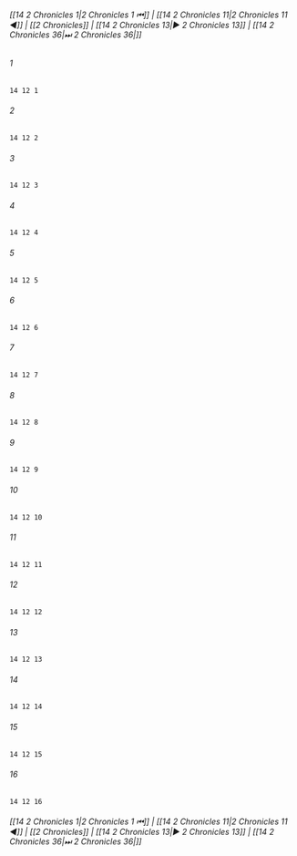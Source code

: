 
###### [[14 2 Chronicles 1|2 Chronicles 1 ⏮]] | [[14 2 Chronicles 11|2 Chronicles 11 ◀]] | [[2 Chronicles]] | [[14 2 Chronicles 13|▶ 2 Chronicles 13]] | [[14 2 Chronicles 36|⏭ 2 Chronicles 36|]]

###### 1
``` verse
14 12 1 
```
###### 2
``` verse
14 12 2 
```
###### 3
``` verse
14 12 3 
```
###### 4
``` verse
14 12 4 
```
###### 5
``` verse
14 12 5 
```
###### 6
``` verse
14 12 6 
```
###### 7
``` verse
14 12 7 
```
###### 8
``` verse
14 12 8 
```
###### 9
``` verse
14 12 9 
```
###### 10
``` verse
14 12 10 
```
###### 11
``` verse
14 12 11 
```
###### 12
``` verse
14 12 12 
```
###### 13
``` verse
14 12 13 
```
###### 14
``` verse
14 12 14 
```
###### 15
``` verse
14 12 15 
```
###### 16
``` verse
14 12 16 
```

###### [[14 2 Chronicles 1|2 Chronicles 1 ⏮]] | [[14 2 Chronicles 11|2 Chronicles 11 ◀]] | [[2 Chronicles]] | [[14 2 Chronicles 13|▶ 2 Chronicles 13]] | [[14 2 Chronicles 36|⏭ 2 Chronicles 36|]]

